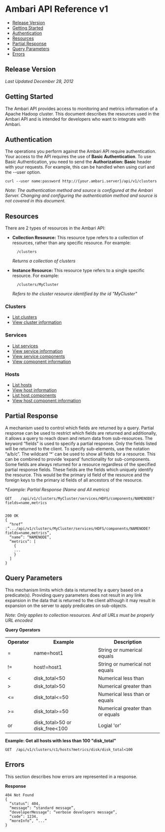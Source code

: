 Ambari API Reference v1
=========

- [Release Version](#release-version)
- [Getting Started](getting-started)
- [Authentication](authentication)
- [Resources](resources)
- [Partial Response](partial-response)
- [Query Parameters](query-parameters)
- [Errors](#errors)


Release Version
----
_Last Updated December 28, 2012_

Getting Started
----

The Ambari API provides access to monitoring and metrics information of a Apache Hadoop cluster. This document describes the resources used in the Ambari API and is intended for developers who want to integrate with Ambari.

Authentication
----

The operations you perform against the Ambari API require authentication. Your access to the API requires the use of **Basic Authentication**. To use Basic Authentication, you need to send the **Authorization: Basic** header with your requests. For example, this can be handled when using curl and the --user option.

    curl --user name:password http://{your.ambari.server}/api/v1/clusters

_Note: The authentication method and source is configured at the Ambari Server. Changing and configuring the authentication method and source is not covered in this document._

Resources
----

There are 2 types of resources in the Ambari API:

- **Collection Resource:** This resource type refers to a collection of resources, rather than any specific resource. For example:

        /clusters  

  _Returns a collection of clusters_

- **Instance Resource:** This resource type refers to a single specific resource. For example:

        /clusters/MyCluster

  _Refers to the cluster resource identified by the id "MyCluster"_

### Clusters

- [List clusters](clusters.md)
- [View cluster information](clusters-cluster.md)

### Services

- [List services](services.md)
- [View service information](services-service.md)
- [View service components](components.md)
- [View component information](components-component.md)

### Hosts

- [List hosts](hosts.md)
- [View host information](hosts-host.md)
- [List host components](host-components.md)
- [View host component information](host-component.md)

Partial Response
----

A mechanism used to control which fields are returned by a query.  Partial response can be used to restrict which fields are returned and additionally, it allows a query to reach down and return data from sub-resources.  The keyword “fields” is used to specify a partial response.  Only the fields listed will be returned to the client.  To specify sub-elements, use the notation “a/b/c”.  The wildcard ‘*’ can be used to show all fields for a resource.  This can be combined to provide ‘expand’ functionality for sub-components.  Some fields are always returned for a resource regardless of the specified partial response fields.  These fields are the fields which uniquely identify the resource.  This would be the primary id field of the resource and the foreign keys to the primary id fields of all ancestors of the resource.

**Example: Partial Response (Name and All metrics)*

    GET    /api/v1/clusters/MyCluster/services/HDFS/components/NAMENODE?fields=name,metrics


    200 OK
    {
      “href” :”.../api/v1/clusters/MyCluster/services/HDFS/components/NAMENODE?fields=name,metrics”,
      “name”: “NAMENODE”,
      “metrics”: [
        {
        ...
        }
      ]
    }

Query Parameters
----

This mechanism limits which data is returned by a query based on a predicate(s). Providing query parameters does not result in any link expansion in the data that is returned to the client although it may result in expansion on the server to apply predicates on sub-objects.

_Note: Only applies to collection resources. And all URLs must be properly URL encoded_

**Query Operators**

<table>
  <tr>
    <th>Operator</th>
    <th>Example</th>
    <th>Description</th>
  </tr>
  <tr>
    <td>=</td>
    <td>name=host1</th>
    <td>String or numerical equals</td>
  </tr>
  <tr>
    <td>!=</td>
    <td>host!=host1</th>
    <td>String or numerical not equals</td>
  </tr>
  <tr>
    <td>&lt;</td>
    <td>disk_total&lt;50</th>
    <td>Numerical less than</td>
  </tr>
  <tr>
    <td>&gt;</td>
    <td>disk_total&gt;50</th>
    <td>Numerical greater than</td>
  </tr>
  <tr>
    <td>&lt;=</td>
    <td>disk_total&lt;=50</th>
    <td>Numerical less than or equals</td>
  </tr>
  <tr>
    <td>&gt;=</td>
    <td>disk_total&gt;=50</th>
    <td>Numerical greater than or equals</td>
  </tr>
  <tr>
    <td>or</td>
    <td>disk_total&gt;50 or disk_free&lt;100</th>
    <td>Logial 'or'</td>
  </tr>
</table>

**Example: Get all hosts with less than 100 "disk_total"**

    GET  /api/v1/clusters/c1/hosts?metrics/disk/disk_total<100

Errors
----

This section describes how errors are represented in a response.

**Response**

    404 Not Found
    {
      “status”: 404,
      “message”: “standard message”,
      “developerMessage”: “verbose developers message”,
      “code”: 1234,
      “moreInfo”, “...”
    }

